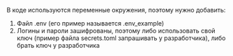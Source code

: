 В коде используются переменные окружения, поэтому нужно добавить:
1. Файл .env (его пример называется .env_example)
2. Логины и пароли зашифрованы, поэтому либо использовать свой ключ (пример файла secrets.toml запрашивать у разработчика), либо брать ключ у разработчика
